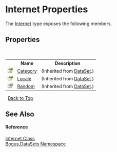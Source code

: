 # Internet Properties
 

The <a href="T_Bogus_DataSets_Internet">Internet</a> type exposes the following members.


## Properties
&nbsp;<table><tr><th></th><th>Name</th><th>Description</th></tr><tr><td>![Protected property](media/protproperty.gif "Protected property")</td><td><a href="P_Bogus_DataSet_Category">Category</a></td><td> (Inherited from <a href="T_Bogus_DataSet">DataSet</a>.)</td></tr><tr><td>![Public property](media/pubproperty.gif "Public property")</td><td><a href="P_Bogus_DataSet_Locale">Locale</a></td><td> (Inherited from <a href="T_Bogus_DataSet">DataSet</a>.)</td></tr><tr><td>![Public property](media/pubproperty.gif "Public property")</td><td><a href="P_Bogus_DataSet_Random">Random</a></td><td> (Inherited from <a href="T_Bogus_DataSet">DataSet</a>.)</td></tr></table>&nbsp;
<a href="#internet-properties">Back to Top</a>

## See Also


#### Reference
<a href="T_Bogus_DataSets_Internet">Internet Class</a><br /><a href="N_Bogus_DataSets">Bogus.DataSets Namespace</a><br />
